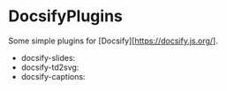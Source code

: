 # DocsifyPlugins
Some simple plugins for [Docsify][https://docsify.js.org/].

- docsify-slides:
- docsify-td2svg:
- docsify-captions:
